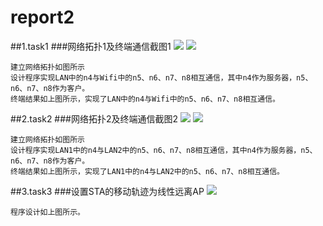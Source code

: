 # report2
##1.task1
###网络拓扑1及终端通信截图1
![](http://ww4.sinaimg.cn/mw1024/e5334a89gw1f58o8c70oyj20fb07d0ts.jpg)
![](http://ww4.sinaimg.cn/mw1024/e5334a89gw1f58nv9qm9wj20k90ce7ce.jpg)

    建立网络拓扑如图所示
    设计程序实现LAN中的n4与Wifi中的n5、n6、n7、n8相互通信，其中n4作为服务器，n5、n6、n7、n8作为客户。
    终端结果如上图所示，实现了LAN中的n4与Wifi中的n5、n6、n7、n8相互通信。



##2.task2
###网络拓扑2及终端通信截图2
![](http://ww4.sinaimg.cn/mw1024/e5334a89gw1f58nvb7oz7j20fk077jsh.jpg)
![](http://ww4.sinaimg.cn/mw1024/e5334a89gw1f58nvaab5bj20k60ca7ck.jpg)

    建立网络拓扑如图所示
    设计程序实现LAN1中的n4与LAN2中的n5、n6、n7、n8相互通信，其中n4作为服务器，n5、n6、n7、n8作为客户。
    终端结果如上图所示，实现了LAN1中的n4与LAN2中的n5、n6、n7、n8相互通信。



##3.task3
###设置STA的移动轨迹为线性远离AP
![](http://ww3.sinaimg.cn/mw1024/e5334a89gw1f58nv8ynsaj20gm044wgf.jpg)

    程序设计如上图所示。
